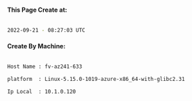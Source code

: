 
   
#### This Page Create at:

```bash

2022-09-21 - 08:27:03 UTC

```

#### Create By Machine:

```bash

Host Name : fv-az241-633

platform  : Linux-5.15.0-1019-azure-x86_64-with-glibc2.31

Ip Local  : 10.1.0.120

```

